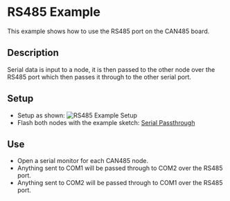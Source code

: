 # RS485 Example
This example shows how to use the RS485 port on the CAN485 board.

## Description
Serial data is input to a node, it is then passed to the other node over the RS485 port which then passes it through to the other serial port.

## Setup
- Setup as shown:
![RS485 Example Setup](https://raw.githubusercontent.com/Atlantis-Specialist-Technologies/ast-arduino-boards/master/docs/_images/RS485-annotated.png)
- Flash both nodes with the example sketch: [Serial Passthrough](https://github.com/Atlantis-Specialist-Technologies/AST_RS485/tree/master/examples/RS485toSerialPassthrough "Example Sketch")

## Use
- Open a serial monitor for each CAN485 node.
- Anything sent to COM1 will be passed through to COM2 over the RS485 port.
- Anything sent to COM2 will be passed through to COM1 over the RS485 port.
